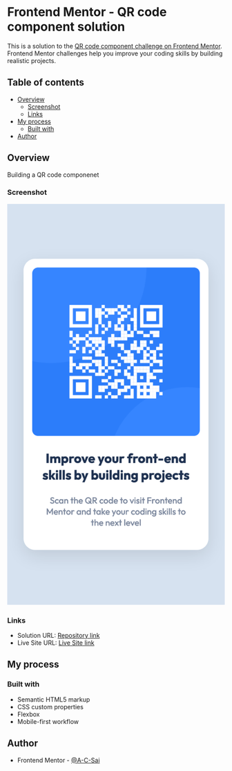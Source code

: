 # Frontend Mentor - QR code component solution

This is a solution to the [QR code component challenge on Frontend Mentor](https://www.frontendmentor.io/challenges/qr-code-component-iux_sIO_H). Frontend Mentor challenges help you improve your coding skills by building realistic projects.

## Table of contents

- [Overview](#overview)
  - [Screenshot](#screenshot)
  - [Links](#links)
- [My process](#my-process)
  - [Built with](#built-with)
- [Author](#author)

## Overview

Building a QR code componenet

### Screenshot

![Completed QR code component](./images/QR-code-component.png)

### Links

- Solution URL: [Repository link](https://github.com/A-C-Sai/qr-code-component)
- Live Site URL: [Live Site link](https://a-c-sai.github.io/qr-code-component/)

## My process

### Built with

- Semantic HTML5 markup
- CSS custom properties
- Flexbox
- Mobile-first workflow

## Author

- Frontend Mentor - [@A-C-Sai](https://www.frontendmentor.io/profile/A-C-Sai)
